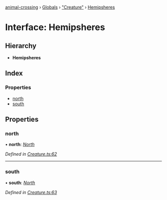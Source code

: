 [animal-crossing](../README.md) › [Globals](../globals.md) › ["Creature"](../modules/_creature_.md) › [Hemipsheres](_creature_.hemipsheres.md)

# Interface: Hemipsheres

## Hierarchy

* **Hemipsheres**

## Index

### Properties

* [north](_creature_.hemipsheres.md#north)
* [south](_creature_.hemipsheres.md#south)

## Properties

###  north

• **north**: *[North](_creature_.north.md)*

*Defined in [Creature.ts:62](https://github.com/Norviah/animal-crossing/blob/682361d/module/types/Creature.ts#L62)*

___

###  south

• **south**: *[North](_creature_.north.md)*

*Defined in [Creature.ts:63](https://github.com/Norviah/animal-crossing/blob/682361d/module/types/Creature.ts#L63)*
